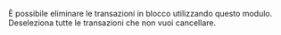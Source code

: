 È possibile eliminare le transazioni in blocco utilizzando questo modulo. Deseleziona tutte le transazioni che non vuoi cancellare.